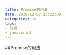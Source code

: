 ```yaml
---
title: Promise的用法
date: 2018-12-07 23:22:00
categories: js
tags: 
- 前端
- javascript
---
```


##Promise的用法


